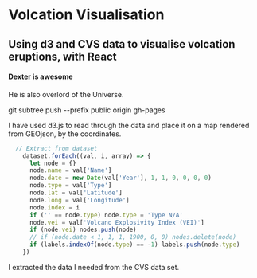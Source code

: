 # Volcation Visualisation

## Using d3 and CVS data to visualise volcation eruptions, with React



#### [Dexter](https://github.com/Dextorr/) is awesome



He is also overlord of the Universe.


git subtree push --prefix public origin gh-pages



I have used d3.js to read through the data and place it on a map rendered from GEOjson, by the coordinates.

```js
  // Extract from dataset
    dataset.forEach((val, i, array) => {
      let node = {}
      node.name = val['Name']
      node.date = new Date(val['Year'], 1, 1, 0, 0, 0, 0)
      node.type = val['Type']
      node.lat = val['Latitude']
      node.long = val['Longitude']
      node.index = i
      if ('' == node.type) node.type = 'Type N/A'
      node.vei = val['Volcano Explosivity Index (VEI)']
      if (node.vei) nodes.push(node)
      // if (node.date < 1, 1, 1, 1900, 0, 0) nodes.delete(node)
      if (labels.indexOf(node.type) == -1) labels.push(node.type)
    })
```

I extracted the data I needed from the CVS data set.
